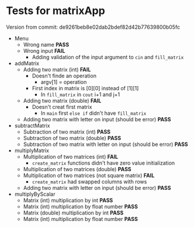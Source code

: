 # Tests for matrixApp
Version from commit: de9261beb8e02dab2bdef82d42b77639800b05fc
- Menu
  - Wrong name **PASS**
  - Wrong input **FAIL**
    - Adding validation of the input argument to `cin` and `fill_matrix`
- addMatrix
  - Adding two matrix (int) **FAIL**
    - Doesn't finde an operation
      - argv\[1] = operation
    - First index in matrix is \[0]\[0] instead of \[1]\[1]
      - In `fill_matrix` in `cout` i+1 and j+1
  - Adding two matrix (double) **FAIL**
    - Doesn't creat first matrix
      - In `main` first `else if` didn't have `fill_matrix`
  - Adding two matrix with letter on input (should be error) **PASS**
- subtractMatrix
  - Subtraction of two matrix (int) **PASS**
  - Subtraction of two matrix (double) **PASS**
  - Subtraction of two matrix with letter on input (should be error) **PASS**
- multiplyMatrix
  - Multiplication of two matrices (int) **FAIL**
    - `create_matrix` functions didn't have zero value initialization
  - Multiplication of two matrices (double) **PASS**
  - Multiplication of two matrices (not square matrix) **FAIL**
    - `create_matrix` had swapped columns with rows 
  - Adding two matrix with letter on input (should be error) **PASS**
- multiplyByScalar
  - Matrix (int) multiplication by int **PASS**
  - Matrix (int) multiplication by float number **PASS**
  - Matrix (double) multiplication by int **PASS**
  - Matrix (int) multiplication by float number **PASS**
